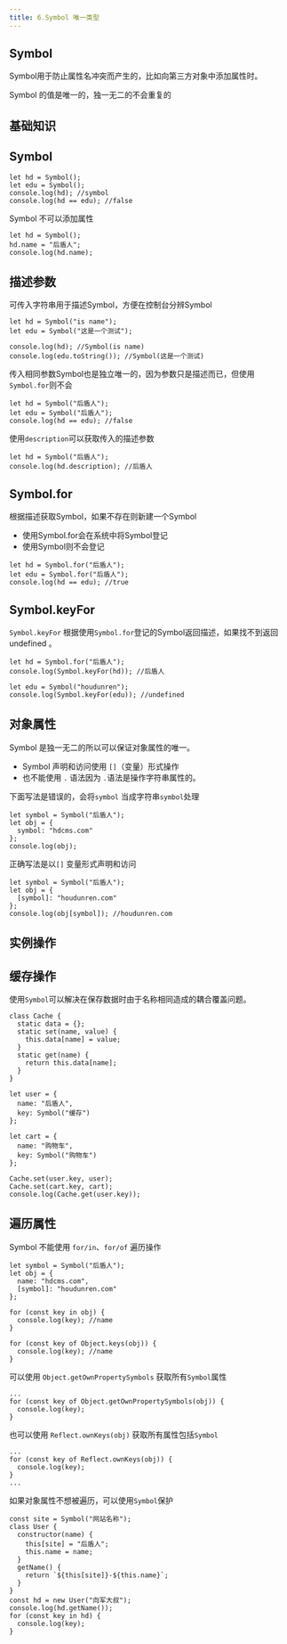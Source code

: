 ```yaml
---
title: 6.Symbol 唯一类型
---
```


## Symbol

Symbol用于防止属性名冲突而产生的，比如向第三方对象中添加属性时。

Symbol 的值是唯一的，独一无二的不会重复的

## 基础知识

## Symbol

```text
let hd = Symbol();
let edu = Symbol();
console.log(hd); //symbol
console.log(hd == edu); //false
```

Symbol 不可以添加属性

```text
let hd = Symbol();
hd.name = "后盾人";
console.log(hd.name);
```

## 描述参数

可传入字符串用于描述Symbol，方便在控制台分辨Symbol

```text
let hd = Symbol("is name");
let edu = Symbol("这是一个测试");

console.log(hd); //Symbol(is name)
console.log(edu.toString()); //Symbol(这是一个测试)
```

传入相同参数Symbol也是独立唯一的，因为参数只是描述而已，但使用 `Symbol.for`则不会

```text
let hd = Symbol("后盾人");
let edu = Symbol("后盾人");
console.log(hd == edu); //false
```

使用`description`可以获取传入的描述参数

```text
let hd = Symbol("后盾人");
console.log(hd.description); //后盾人
```

## Symbol.for

根据描述获取Symbol，如果不存在则新建一个Symbol

- 使用Symbol.for会在系统中将Symbol登记
- 使用Symbol则不会登记

```text
let hd = Symbol.for("后盾人");
let edu = Symbol.for("后盾人");
console.log(hd == edu); //true
```

## Symbol.keyFor

`Symbol.keyFor` 根据使用`Symbol.for`登记的Symbol返回描述，如果找不到返回undefined 。

```text
let hd = Symbol.for("后盾人");
console.log(Symbol.keyFor(hd)); //后盾人

let edu = Symbol("houdunren");
console.log(Symbol.keyFor(edu)); //undefined
```

## 对象属性

Symbol 是独一无二的所以可以保证对象属性的唯一。

- Symbol 声明和访问使用 `[]`（变量）形式操作
- 也不能使用 `.` 语法因为 `.`语法是操作字符串属性的。

下面写法是错误的，会将`symbol` 当成字符串`symbol`处理

```text
let symbol = Symbol("后盾人");
let obj = {
  symbol: "hdcms.com"
};
console.log(obj);
```

正确写法是以`[]` 变量形式声明和访问

```text
let symbol = Symbol("后盾人");
let obj = {
  [symbol]: "houdunren.com"
};
console.log(obj[symbol]); //houdunren.com
```

## 实例操作

## 缓存操作

使用`Symbol`可以解决在保存数据时由于名称相同造成的耦合覆盖问题。

```text
class Cache {
  static data = {};
  static set(name, value) {
    this.data[name] = value;
  }
  static get(name) {
    return this.data[name];
  }
}

let user = {
  name: "后盾人",
  key: Symbol("缓存")
};

let cart = {
  name: "购物车",
  key: Symbol("购物车")
};

Cache.set(user.key, user);
Cache.set(cart.key, cart);
console.log(Cache.get(user.key));
```

## 遍历属性

Symbol 不能使用 `for/in`、`for/of` 遍历操作

```text
let symbol = Symbol("后盾人");
let obj = {
  name: "hdcms.com",
  [symbol]: "houdunren.com"
};

for (const key in obj) {
  console.log(key); //name
}

for (const key of Object.keys(obj)) {
  console.log(key); //name
}
```

可以使用 `Object.getOwnPropertySymbols` 获取所有`Symbol`属性

```text
...
for (const key of Object.getOwnPropertySymbols(obj)) {
  console.log(key);
}
```

也可以使用 `Reflect.ownKeys(obj)` 获取所有属性包括`Symbol`

```text
...
for (const key of Reflect.ownKeys(obj)) {
  console.log(key);
}
...
```

如果对象属性不想被遍历，可以使用`Symbol`保护

```text
const site = Symbol("网站名称");
class User {
  constructor(name) {
    this[site] = "后盾人";
    this.name = name;
  }
  getName() {
    return `${this[site]}-${this.name}`;
  }
}
const hd = new User("向军大叔");
console.log(hd.getName());
for (const key in hd) {
  console.log(key);
}
```